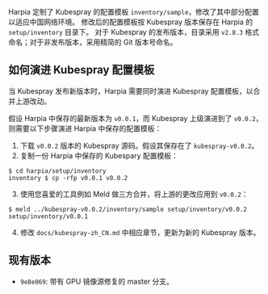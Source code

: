 Harpia 定制了 Kubespray 的配置模板 `inventory/sample`，修改了其中部分配置以适应中国网络环境。
修改后的配置模板按 Kubespray 版本保存在 Harpia 的 `setup/inventory` 目录下。
对于 Kubespray 的发布版本，目录采用 `v2.8.3` 格式命名；对于非发布版本，采用精简的 Git 版本号命名。

## 如何演进 Kubespray 配置模板
当 Kubespray 发布新版本时，Harpia 需要同时演进 Kubespray 配置模板，以合并上游改动。

假设 Harpia 中保存的最新版本为 `v0.0.1`，而 Kubespray 上级演进到了 `v0.0.2`，则需要以下步骤演进
Harpia 中保存的配置模板：
1. 下载 `v0.0.2` 版本的 Kubespray 源码。假设其保存在了 `kubespray-v0.0.2`。
2. 复制一份 Harpia 中保存的 Kubespary 配置模板：
```shell
$ cd harpia/setup/inventory
inventory $ cp -rfp v0.0.1 v0.0.2
```
3. 使用您喜爱的工具例如 Meld 做三方合并，将上游的更改应用到 `v0.0.2`：
```shell
$ meld ../kubespray-v0.0.2/inventory/sample setup/inventory/v0.0.2 setup/inventory/v0.0.1
```
4. 修改 `docs/kubespray-zh_CN.md` 中相应章节，更新为新的 Kubespray 版本。

## 现有版本

* `9e8e069`: 带有 GPU 镜像源修复的 master 分支。
